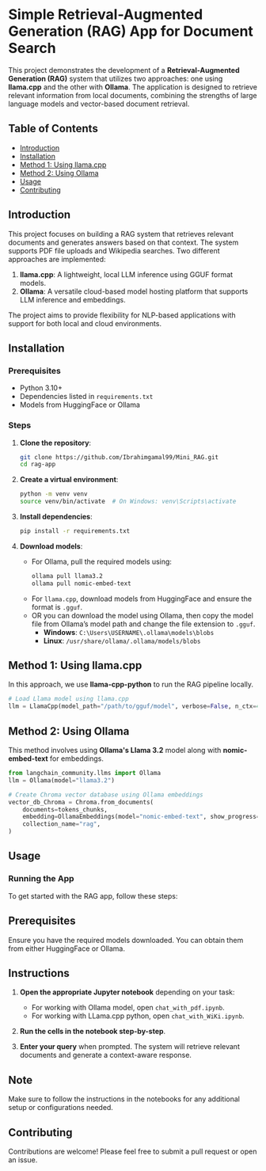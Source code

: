 
# Simple Retrieval-Augmented Generation (RAG) App for Document Search

This project demonstrates the development of a **Retrieval-Augmented Generation (RAG)** system that utilizes two approaches: one using **llama.cpp** and the other with **Ollama**. The application is designed to retrieve relevant information from local documents, combining the strengths of large language models and vector-based document retrieval.

## Table of Contents
- [Introduction](#introduction)
- [Installation](#installation)
- [Method 1: Using llama.cpp](#method-1-using-llamacpp)
- [Method 2: Using Ollama](#method-2-using-ollama)
- [Usage](#usage)
- [Contributing](#contributing)
## Introduction

This project focuses on building a RAG system that retrieves relevant documents and generates answers based on that context. The system supports PDF file uploads and Wikipedia searches. Two different approaches are implemented:

1. **llama.cpp**: A lightweight, local LLM inference using GGUF format models.
2. **Ollama**: A versatile cloud-based model hosting platform that supports LLM inference and embeddings.

The project aims to provide flexibility for NLP-based applications with support for both local and cloud environments.

## Installation

### Prerequisites
- Python 3.10+
- Dependencies listed in `requirements.txt`
- Models from HuggingFace or Ollama

### Steps

1. **Clone the repository**:
   ```bash
   git clone https://github.com/Ibrahimgamal99/Mini_RAG.git
   cd rag-app
   ```

2. **Create a virtual environment**:
   ```bash
   python -m venv venv
   source venv/bin/activate  # On Windows: venv\Scripts\activate
   ```

3. **Install dependencies**:
   ```bash
   pip install -r requirements.txt
   ```
4. **Download models**:
   - For Ollama, pull the required models using:
     ```bash
     ollama pull llama3.2
     ollama pull nomic-embed-text
     ```
   - For `llama.cpp`, download models from HuggingFace and ensure the format is `.gguf`.
   - OR you can download the model using Ollama, then copy the model file from Ollama’s model path and change the file extension to `.gguf`. 
     - **Windows**: `C:\Users\USERNAME\.ollama\models\blobs`
     - **Linux**: `/usr/share/ollama/.ollama/models/blobs`


## Method 1: Using llama.cpp

In this approach, we use **llama-cpp-python** to run the RAG pipeline locally.

```python
# Load Llama model using llama.cpp
llm = LlamaCpp(model_path="/path/to/gguf/model", verbose=False, n_ctx=4096)
```


## Method 2: Using Ollama

This method involves using **Ollama's Llama 3.2** model along with **nomic-embed-text** for embeddings.

```python
from langchain_community.llms import Ollama
llm = Ollama(model="llama3.2")

# Create Chroma vector database using Ollama embeddings
vector_db_Chroma = Chroma.from_documents(
    documents=tokens_chunks,
    embedding=OllamaEmbeddings(model="nomic-embed-text", show_progress=True), # nomic-embed-text embeddings model
    collection_name="rag",
)

```

## Usage

### Running the App

To get started with the RAG app, follow these steps:

## Prerequisites

Ensure you have the required models downloaded. You can obtain them from either HuggingFace or Ollama.

## Instructions

1. **Open the appropriate Jupyter notebook** depending on your task:
   - For working with Ollama model, open `chat_with_pdf.ipynb`.
   - For working with LLama.cpp python, open `chat_with_WiKi.ipynb`.

2. **Run the cells in the notebook step-by-step**. 

3. **Enter your query** when prompted. The system will retrieve relevant documents and generate a context-aware response.

## Note

Make sure to follow the instructions in the notebooks for any additional setup or configurations needed.


## Contributing

Contributions are welcome! Please feel free to submit a pull request or open an issue.


